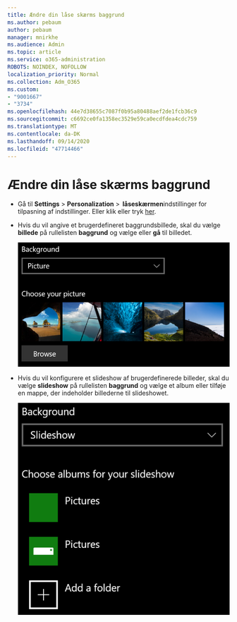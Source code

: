```yaml
---
title: Ændre din låse skærms baggrund
ms.author: pebaum
author: pebaum
manager: mnirkhe
ms.audience: Admin
ms.topic: article
ms.service: o365-administration
ROBOTS: NOINDEX, NOFOLLOW
localization_priority: Normal
ms.collection: Adm_O365
ms.custom:
- "9001667"
- "3734"
ms.openlocfilehash: 44e7d38655c7087f0b95a80488aef2de1fcb36c9
ms.sourcegitcommit: c6692ce0fa1358ec3529e59ca0ecdfdea4cdc759
ms.translationtype: MT
ms.contentlocale: da-DK
ms.lasthandoff: 09/14/2020
ms.locfileid: "47714466"
---
```

# <a name="change-your-lock-screen-background"></a>Ændre din låse skærms baggrund

- Gå til **Settings**  >  **Personalization**  >  **låseskærmen**indstillinger for tilpasning af indstillinger. Eller klik eller tryk [her](ms-settings:lockscreen?activationSource=GetHelp).

- Hvis du vil angive et brugerdefineret baggrundsbillede, skal du vælge **billede** på rullelisten **baggrund** og vælge eller **gå** til billedet.

  ![Angive et brugerdefineret baggrundsbillede.](media/set-custom-background-pic.png)

- Hvis du vil konfigurere et slideshow af brugerdefinerede billeder, skal du vælge **slideshow** på rullelisten **baggrund** og vælge et album eller tilføje en mappe, der indeholder billederne til slideshowet.

  ![Opret et slideshow med brugerdefinerede billeder.](media/set-up-slideshow-background.png)
